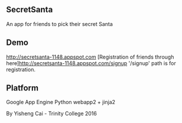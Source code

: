 ## SecretSanta
An app for friends to pick their secret Santa

## Demo
http://secretsanta-1148.appspot.com
[Registration of friends through here]http://secretsanta-1148.appspot.com/signup
'/signup' path is for registration. 


## Platform
Google App Engine
Python
webapp2 + jinja2



By Yisheng Cai - Trinity College 2016
